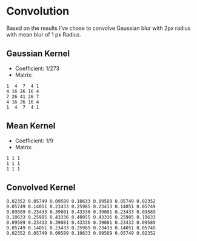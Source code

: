 # Convolution

Based on the results I've chose to convolve Gaussian blur with 2px radius with mean blur of 1 px Radius.
## Gaussian Kernel
- Coefficient: 1/273
- Matrix: 
```
1  4  7  4 1
4 16 26 16 4
7 26 41 26 7
4 16 26 16 4
1  4  7  4 1
```
## Mean Kernel
- Coefficient: 1/9
- Matrix:
```
1 1 1
1 1 1
1 1 1
```

## Convolved Kernel
```
0.02352 0.05749 0.09589 0.10633 0.09589 0.05749 0.02352
0.05749 0.14051 0.23433 0.25985 0.23433 0.14051 0.05749
0.09589 0.23433 0.39081 0.43336 0.39081 0.23433 0.09589 
0.10633 0.25985 0.43336 0.48055 0.43336 0.25985 0.10633
0.09589 0.23433 0.39081 0.43336 0.39081 0.23433 0.09589 
0.05749 0.14051 0.23433 0.25985 0.23433 0.14051 0.05749
0.02352 0.05749 0.09589 0.10633 0.09589 0.05749 0.02352
```